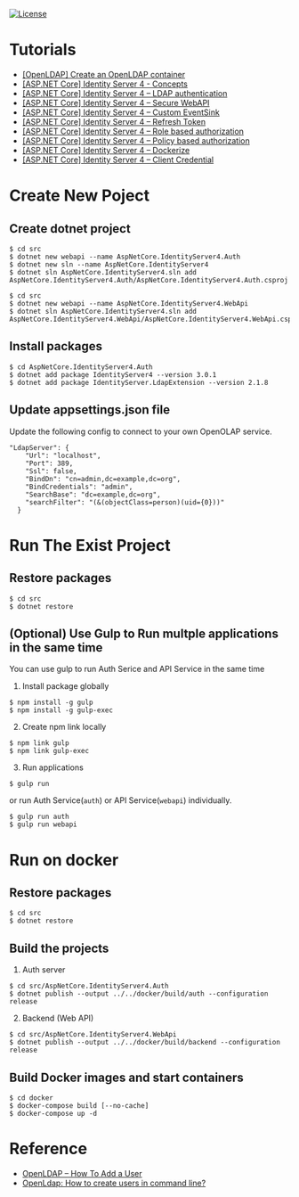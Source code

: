 [![License](https://img.shields.io/badge/License-BSD%203--Clause-blue.svg)](https://opensource.org/licenses/BSD-3-Clause)

# Tutorials

- [[OpenLDAP] Create an OpenLDAP container](https://karatejb.blogspot.com/2019/07/openldap-create-openldap-container.html)
- [[ASP.NET Core] Identity Server 4 - Concepts](https://karatejb.blogspot.com/2019/11/aspnet-core-identity-server-4-concepts.html)
- [[ASP.NET Core] Identity Server 4 – LDAP authentication](https://karatejb.blogspot.com/2019/07/aspnet-core-identity-server-4-ldap.html)
- [[ASP.NET Core] Identity Server 4 – Secure WebAPI](https://karatejb.blogspot.com/2019/07/aspnet-core-identity-server-4-secure.html)
- [[ASP.NET Core] Identity Server 4 – Custom EventSink](https://karatejb.blogspot.com/2019/07/aspnet-core-identity-server-4-secure.html)
- [[ASP.NET Core] Identity Server 4 – Refresh Token](https://karatejb.blogspot.com/2019/09/aspnet-core-identity-server-4-refresh.html)
- [[ASP.NET Core] Identity Server 4 – Role based authorization](https://karatejb.blogspot.com/2019/10/aspnet-core-identity-server-4-role.html)
- [[ASP.NET Core] Identity Server 4 – Policy based authorization](https://karatejb.blogspot.com/2019/10/aspnet-core-identity-server-4-policy.html)
- [[ASP.NET Core] Identity Server 4 – Dockerize](https://karatejb.blogspot.com/2019/11/aspnet-core-identity-server-4-dockerize.html)
- [[ASP.NET Core] Identity Server 4 – Client Credential](https://karatejb.blogspot.com/2019/11/aspnet-core-identity-server-4-client.html)


# Create New Poject

## Create dotnet project

```
$ cd src
$ dotnet new webapi --name AspNetCore.IdentityServer4.Auth
$ dotnet new sln --name AspNetCore.IdentityServer4
$ dotnet sln AspNetCore.IdentityServer4.sln add AspNetCore.IdentityServer4.Auth/AspNetCore.IdentityServer4.Auth.csproj
```

```
$ cd src
$ dotnet new webapi --name AspNetCore.IdentityServer4.WebApi
$ dotnet sln AspNetCore.IdentityServer4.sln add AspNetCore.IdentityServer4.WebApi/AspNetCore.IdentityServer4.WebApi.csproj
```

## Install packages

```
$ cd AspNetCore.IdentityServer4.Auth
$ dotnet add package IdentityServer4 --version 3.0.1
$ dotnet add package IdentityServer.LdapExtension --version 2.1.8
```

## Update appsettings.json file

Update the following config to connect to your own OpenOLAP service.

```
"LdapServer": {
    "Url": "localhost",
    "Port": 389,
    "Ssl": false,
    "BindDn": "cn=admin,dc=example,dc=org",
    "BindCredentials": "admin",
    "SearchBase": "dc=example,dc=org",
    "searchFilter": "(&(objectClass=person)(uid={0}))"
  }
```


# Run The Exist Project


## Restore packages

```
$ cd src
$ dotnet restore
```


## (Optional) Use Gulp to Run multple applications in the same time

You can use gulp to run Auth Serice and API Service in the same time 

1. Install package globally 

```
$ npm install -g gulp
$ npm install -g gulp-exec
```

2. Create npm link locally

```
$ npm link gulp
$ npm link gulp-exec
```

3. Run applications

```
$ gulp run
```

or run Auth Service(`auth`) or API Service(`webapi`) individually.

```
$ gulp run auth
$ gulp run webapi
```

# Run on docker

## Restore packages

```
$ cd src
$ dotnet restore
```


## Build the projects

1. Auth server

```
$ cd src/AspNetCore.IdentityServer4.Auth
$ dotnet publish --output ../../docker/build/auth --configuration release
```

2. Backend (Web API)

```
$ cd src/AspNetCore.IdentityServer4.WebApi
$ dotnet publish --output ../../docker/build/backend --configuration release
```


## Build Docker images and start containers

```
$ cd docker
$ docker-compose build [--no-cache]
$ docker-compose up -d
```


# Reference

- [OpenLDAP – How To Add a User](https://tylersguides.com/guides/openldap-how-to-add-a-user/)
- [OpenLdap: How to create users in command line?](https://github.com/osixia/docker-openldap/issues/227#issuecomment-431375243)


